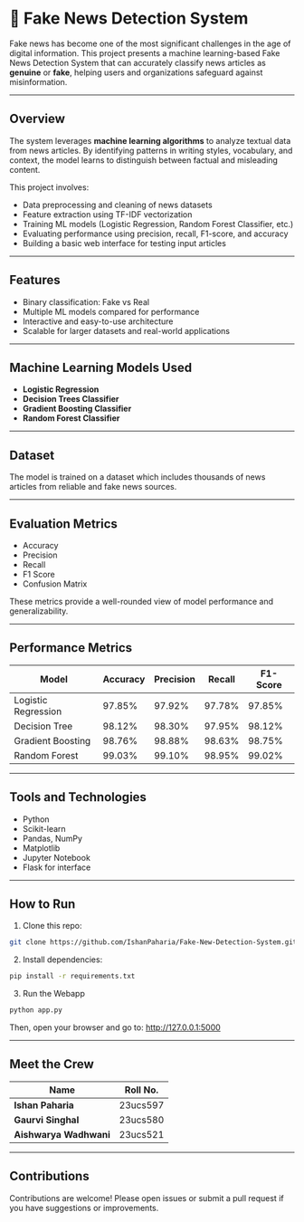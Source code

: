 # 📰 Fake News Detection System

Fake news has become one of the most significant challenges in the age of digital information. This project presents a machine learning-based Fake News Detection System that can accurately classify news articles as **genuine** or **fake**, helping users and organizations safeguard against misinformation.

---

## Overview

The system leverages **machine learning algorithms** to analyze textual data from news articles. By identifying patterns in writing styles, vocabulary, and context, the model learns to distinguish between factual and misleading content.

This project involves:
- Data preprocessing and cleaning of news datasets  
- Feature extraction using TF-IDF vectorization  
- Training ML models (Logistic Regression, Random Forest Classifier, etc.)  
- Evaluating performance using precision, recall, F1-score, and accuracy  
- Building a basic web interface for testing input articles

---

## Features

- Binary classification: Fake vs Real  
- Multiple ML models compared for performance  
- Interactive and easy-to-use architecture  
- Scalable for larger datasets and real-world applications

---

## Machine Learning Models Used

- **Logistic Regression**
- **Decision Trees Classifier**
- **Gradient Boosting Classifier**
- **Random Forest Classifier**

---

## Dataset

The model is trained on a dataset which includes thousands of news articles from reliable and fake news sources.

---

## Evaluation Metrics

- Accuracy  
- Precision  
- Recall  
- F1 Score  
- Confusion Matrix

These metrics provide a well-rounded view of model performance and generalizability.

---

## Performance Metrics

| Model               | Accuracy | Precision | Recall | F1-Score |
|--------------------|----------|-----------|--------|----------|
| Logistic Regression| 97.85%   | 97.92%    | 97.78% | 97.85%   |
| Decision Tree      | 98.12%   | 98.30%    | 97.95% | 98.12%   |
| Gradient Boosting  | 98.76%   | 98.88%    | 98.63% | 98.75%   |
| Random Forest      | 99.03%   | 99.10%    | 98.95% | 99.02%   |

---

## Tools and Technologies

- Python  
- Scikit-learn  
- Pandas, NumPy  
- Matplotlib
- Jupyter Notebook  
- Flask for interface

---

## How to Run

  1. Clone this repo:
```bash
git clone https://github.com/IshanPaharia/Fake-New-Detection-System.git
```

2. Install dependencies:
```bash
pip install -r requirements.txt
```
3. Run the Webapp
```bash
python app.py
```
Then, open your browser and go to: http://127.0.0.1:5000

---

## Meet the Crew

| Name              |  Roll No. |
|-----------------------|------------------|
| **Ishan Paharia**       | 23ucs597         |
| **Gaurvi Singhal** | 23ucs580         |
| **Aishwarya Wadhwani**    | 23ucs521         |

---

## Contributions

Contributions are welcome! Please open issues or submit a pull request if you have suggestions or improvements.
